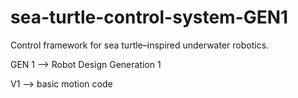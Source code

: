 # sea-turtle-control-system-GEN1
Control framework for sea turtle–inspired underwater robotics.

GEN 1 --> Robot Design Generation 1

V1 --> basic motion code
